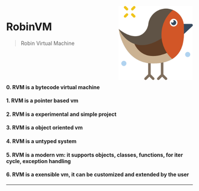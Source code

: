 <img width="200" height="200" src="extra/robin.png" align="right" />

# RobinVM
> Robin Virtual Machine
<br/>
<br/>
<br/>
<br/>

<h4>0. RVM is a bytecode virtual machine</h4>
<h4>1. RVM is a pointer based vm</h4>
<h4>2. RVM is a experimental and simple project</h4>
<h4>3. RVM is a object oriented vm</h4>
<h4>4. RVM is a untyped system</h4>
<h4>5. RVM is a modern vm: it supports objects, classes, functions, for iter cycle, exception handling</h4>
<h4>6. RVM is a exensible vm, it can be customized and extended by the user</h4>
<hr/>